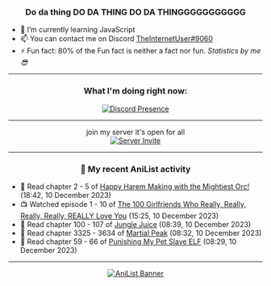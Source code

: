 <div align="center">

### Do da thing DO DA THING DO DA THINGGGGGGGGGGG
</div>

- 🌱 I’m currently learning JavaScript
- 📫 You can contact me on Discord [TheInternetUser#9060](https://discord.com/users/534117072796385300)
- ⚡ Fun fact: 80% of the Fun fact is neither a fact nor fun. _Statistics by me 😎_
<hr>

<div align="center">

### What I'm doing right now:
[![Discord Presence](https://lanyard.cnrad.dev/api/534117072796385300)](https://discord.com/users/534117072796385300)
<hr>

join my server it's open for all <br>
[![Server Invite](https://invidget.switchblade.xyz/bfYgVHxrSs)](https://discord.gg/bfYgVHxrSs)

<hr>
  
### 🌸 My recent AniList activity

</div>

<!-- ANILIST_ACTIVITY:start -->

-   📖 Read chapter 2 - 5 of [Happy Harem Making with the Mightiest Orc!](https://anilist.co/manga/116809) (18:42, 10 December 2023)
-   📺 Watched episode 1 - 10 of [The 100 Girlfriends Who Really, Really, Really, Really, REALLY Love You](https://anilist.co/anime/162694) (15:25, 10 December 2023)
-   📖 Read chapter 100 - 107 of [Jungle Juice](https://anilist.co/manga/128882) (08:39, 10 December 2023)
-   📖 Read chapter 3325 - 3634 of [Martial Peak](https://anilist.co/manga/104494) (08:32, 10 December 2023)
-   📖 Read chapter 59 - 66 of [Punishing My Pet Slave ELF](https://anilist.co/manga/143102) (08:29, 10 December 2023)

<!-- ANILIST_ACTIVITY:end -->
<hr>

<div align="center">

[![AniList Banner](https://img.anili.st/User/929966)](https://anilist.co/user/TheInternetUser)

<!-- ![Profile views](https://gpvc.arturio.dev/TheInternetUse7) Since 2023-01-09 -->
<br>


</div>

